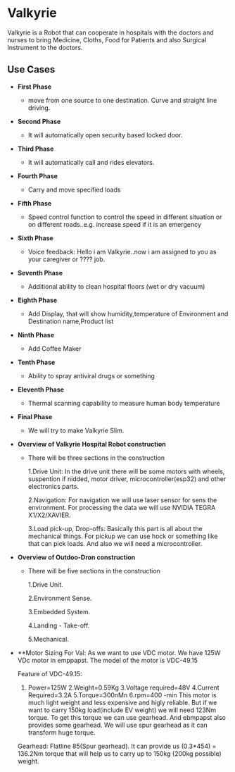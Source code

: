 # Valkyrie

Valkyrie is a Robot that can cooperate in hospitals with the doctors and nurses to bring Medicine, Cloths, Food for Patients and also Surgical Instrument to the doctors.

## Use Cases 

* **First Phase**
  * move from one source to one destination. Curve and straight line driving.
  
* **Second Phase**
  * It will automatically open security based locked door. 
  
* **Third Phase**
  * It will automatically call and rides elevators. 
  
* **Fourth Phase**
  * Carry and move specified loads
  
* **Fifth Phase**
  * Speed control function to control the speed in different situation or on different roads..e.g. increase speed if it is an emergency
  
* **Sixth Phase**
  * Voice feedback: Hello i am Valkyrie..now i am assigned to you as your caregiver or ???? job.
  
* **Seventh Phase**
  * Additional ability to clean hospital floors (wet or dry vacuum)
  
* **Eighth Phase**
  * Add Display, that will show humidity,temperature of Environment and Destination name,Product list
  
* **Ninth Phase**
  *  Add Coffee Maker   
  
* **Tenth Phase**
  *  Ability to spray antiviral drugs or something
  
* **Eleventh Phase**
  *  Thermal scanning capability to measure human body temperature

* **Final Phase**  
  *  We will try to make Valkyrie Slim.

* **Overview of Valkyrie Hospital Robot construction**  
  *  There will be three sections in the construction

     1.Drive Unit: In the drive unit there will be some motors with wheels, suspention if nidded, motor driver, microcontroller(esp32) and other electronics parts.

     2.Navigation: For navigation we will use laser sensor for sens the environment. For processing the data we will use NVIDIA TEGRA X1/X2/XAVIER.

     3.Load pick-up, Drop-offs: Basically this part is all about the mechanical things. For pickup we can use hock or something like that can pick loads. And also we will need a microcontroller.

* **Overview of Outdoo-Dron construction**  
  *  There will be five sections in the construction

     1.Drive Unit.

     2.Environment Sense.

     3.Embedded System.
      
     4.Landing - Take-off.

     5.Mechanical.
     
     
* **Motor Sizing For Val:
     As we want to use VDC motor. We have 125W VDc motor in emppapst. The model of the motor is VDC-49.15
     
     Feature of VDC-49.15:
     1. Power=125W 2.Weight=0.59Kg 3.Voltage required=48V 4.Current Required=3.2A 5.Torque=300nMn 6.rpm=400 -min
This motor is much light weight and less expensive and higly reliable.
     But if we want to carry 150kg load(include EV weight) we will need 123Nm torque. To get this torque we can use gearhead. And ebmpapst also provides some gearhead. We will use spur gearhead as it can transform huge torque.  
 
    Gearhead: Flatline 85(Spur gearhead). It can provide us (0.3*454) = 136.2Nm torque that will help us to carry up to 150kg (200kg possible) weight.





  
  
  
  
  

